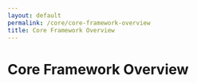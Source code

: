 ```yaml
---
layout: default
permalink: /core/core-framework-overview
title: Core Framework Overview
---
```

# Core Framework Overview

